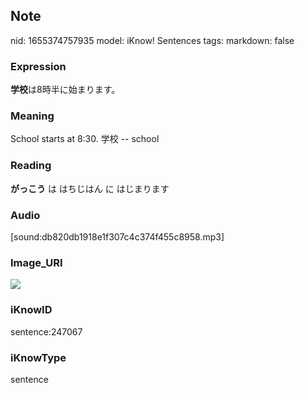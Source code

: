 ## Note
nid: 1655374757935
model: iKnow! Sentences
tags: 
markdown: false

### Expression
<b>学校</b>は8時半に始まります。

### Meaning
School starts at 8:30.
学校 -- school

### Reading
<b>がっこう</b> は はちじはん に はじまります

### Audio
[sound:db820db1918e1f307c4c374f455c8958.mp3]

### Image_URI
<img src="238f7cbb79974b2d8ec3a2ec910e8988.jpg">

### iKnowID
sentence:247067

### iKnowType
sentence
